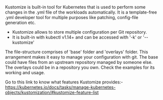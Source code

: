 Kustomize is built-in tool for Kubernetes that is used to perform some changes in the .yml file of the workloads automatically. It is a template-free .yml developer tool for multiple purposes like patching, config-file generation etc.

- Kustomize allows to store multiple configuration per Git repository.
- It is built-in with kubectl v1.14+ and can be accessed with '-k' or '--kustomize'

The file-structure comprises of 'base' folder and 'overlays' folder. This arrangement makes it easy to manage your configuration with git. The base could have files from an upstream repository managed by someone else. The overlays could be in a repository you own.
Check the examples for its working and usage.

Go to this link to know what features Kustomize provides:- https://kubernetes.io/docs/tasks/manage-kubernetes-objects/kustomization/#kustomize-feature-list
